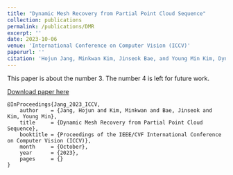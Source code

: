 ```yaml
---
title: "Dynamic Mesh Recovery from Partial Point Cloud Sequence"
collection: publications
permalink: /publications/DMR
excerpt: ''
date: 2023-10-06
venue: 'International Conference on Computer Vision (ICCV)'
paperurl: ''
citation: 'Hojun Jang, Minkwan Kim, Jinseok Bae, and Young Min Kim, Dynamic Mesh Recovery from Partial Point Cloud Sequence, in <i>Proceedings of the IEEE/CVF International Conference on Computer Vision (ICCV)</i>, 2023.'
---
```

This paper is about the number 3. The number 4 is left for future work.

[Download paper here]()

```
@InProceedings{Jang_2023_ICCV,
    author    = {Jang, Hojun and Kim, Minkwan and Bae, Jinseok and Kim, Young Min},
    title     = {Dynamic Mesh Recovery from Partial Point Cloud Sequence},
    booktitle = {Proceedings of the IEEE/CVF International Conference on Computer Vision (ICCV)},
    month     = {October},
    year      = {2023},
    pages     = {}
}
```